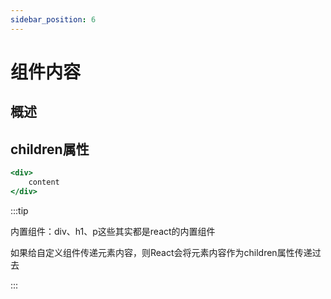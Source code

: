 ```yaml
---
sidebar_position: 6
---
```


# 组件内容

## 概述

## children属性

```jsx
<div>
    content
</div>
```
:::tip

内置组件：div、h1、p这些其实都是react的内置组件

如果给自定义组件传递元素内容，则React会将元素内容作为children属性传递过去

:::